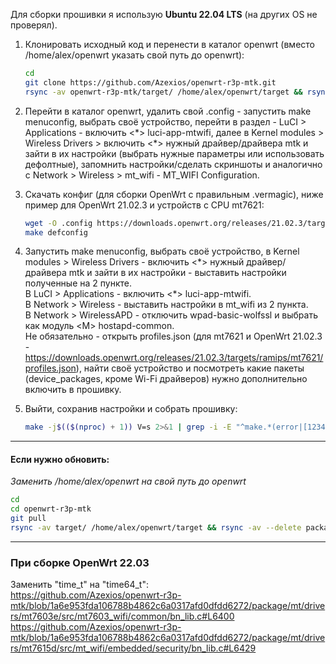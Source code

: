 Для сборки прошивки я использую **Ubuntu 22.04 LTS** (на других OS не проверял).

1. Клонировать исходный код и перенести в каталог openwrt (вместо /home/alex/openwrt указать свой путь до openwrt):

    ```bash
    cd
    git clone https://github.com/Azexios/openwrt-r3p-mtk.git
    rsync -av openwrt-r3p-mtk/target/ /home/alex/openwrt/target && rsync -av --delete openwrt-r3p-mtk/package/mt/ /home/alex/openwrt/package/mt
    ```

2. Перейти в каталог openwrt, удалить свой .config - запустить make menuconfig, выбрать своё устройство, перейти в раздел - LuCI > Applications - включить <\*> luci-app-mtwifi, далее в Kernel modules > Wireless Drivers > включить <\*> нужный драйвер/драйвера mtk и зайти в их настройки (выбрать нужные параметры или использовать дефолтные), запомнить настройки/сделать скриншоты и аналогично с Network > Wireless > mt_wifi - MT_WIFI Configuration.

3. Скачать конфиг (для сборки OpenWrt с правильным .vermagiс), ниже пример для OpenWrt 21.02.3 и устройств с CPU mt7621:

    ```bash
    wget -O .config https://downloads.openwrt.org/releases/21.02.3/targets/ramips/mt7621/config.buildinfo
    make defconfig
    ```

4. Запустить make menuconfig, выбрать своё устройство, в Kernel modules > Wireless Drivers - включить <\*> нужный драйвер/драйвера mtk и зайти в их настройки - выставить настройки полученные на 2 пункте.  
В LuCI > Applications - включить <\*> luci-app-mtwifi.  
В Network > Wireless - выставить настройки в mt_wifi из 2 пункта.  
В Network > WirelessAPD - отключить wpad-basic-wolfssl и выбрать как модуль \<M> hostapd-common.  
Не обязательно - открыть profiles.json (для mt7621 и OpenWrt 21.02.3 - https://downloads.openwrt.org/releases/21.02.3/targets/ramips/mt7621/profiles.json), найти своё устройство и посмотреть какие пакеты (device_packages, кроме Wi-Fi драйверов) нужно дополнительно включить в прошивку.

5. Выйти, сохранив настройки и собрать прошивку:

    ```bash
    make -j$(($(nproc) + 1)) V=s 2>&1 | grep -i -E "^make.*(error|[12345]...Entering dir)"
    ```
---
#### Если нужно обновить:
*Заменить /home/alex/openwrt на свой путь до openwrt*
```bash
cd
cd openwrt-r3p-mtk
git pull
rsync -av target/ /home/alex/openwrt/target && rsync -av --delete package/mt/ /home/alex/openwrt/package/mt
```
---
### При сборке OpenWrt 22.03
Заменить "time_t" на "time64_t":  
https://github.com/Azexios/openwrt-r3p-mtk/blob/1a6e953fda106788b4862c6a0317afd0dfdd6272/package/mt/drivers/mt7603e/src/mt7603_wifi/common/bn_lib.c#L6400
https://github.com/Azexios/openwrt-r3p-mtk/blob/1a6e953fda106788b4862c6a0317afd0dfdd6272/package/mt/drivers/mt7615d/src/mt_wifi/embedded/security/bn_lib.c#L6429
